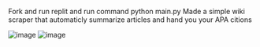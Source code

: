 Fork and run replit and run command python main.py
Made a simple wiki scraper that automaticly summarize articles and hand you your APA citions

![image](https://github.com/GaoYeGithub/SimpleWikiScraper/assets/152664000/a30451ae-2408-405c-ba05-74f221c5c44a)
![image](https://github.com/GaoYeGithub/SimpleWikiScraper/assets/152664000/0aa96f03-7239-4c4a-b32d-68facb46c56e)
